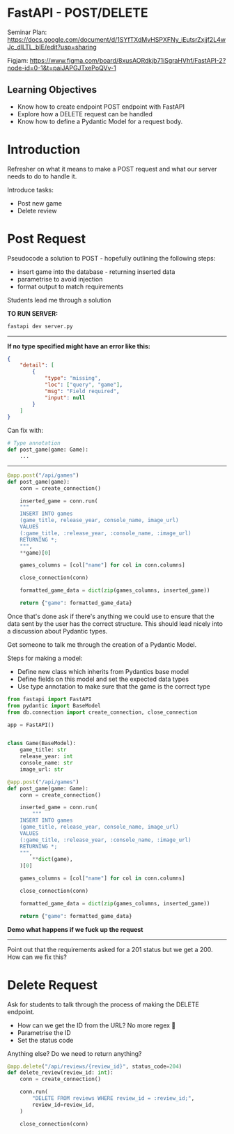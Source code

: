 # FastAPI - POST/DELETE

Seminar Plan: https://docs.google.com/document/d/1SYfTXdMvHSPXFNy_iEutsrZxjjf2L4wJc_dlLTL_bIE/edit?usp=sharing

Figjam: https://www.figma.com/board/8xusAORdkjb71iSgraHVhf/FastAPI-2?node-id=0-1&t=paiJAPGJTxePoQVv-1

## Learning Objectives

- Know how to create endpoint POST endpoint with FastAPI
- Explore how a DELETE request can be handled
- Know how to define a Pydantic Model for a request body.

# Introduction

Refresher on what it means to make a POST request and what our server needs to do to handle it.

Introduce tasks:

- Post new game
- Delete review

# Post Request

Pseudocode a solution to POST - hopefully outlining the following steps:

- insert game into the database - returning inserted data
- parametrise to avoid injection
- format output to match requirements

Students lead me through a solution

**TO RUN SERVER:**

```sh
fastapi dev server.py
```

---

**If no type specified might have an error like this:**

```json
{
	"detail": [
		{
			"type": "missing",
			"loc": ["query", "game"],
			"msg": "Field required",
			"input": null
		}
	]
}
```

Can fix with:

```py
# Type annotation
def post_game(game: Game):
    ...
```

---

```py
@app.post("/api/games")
def post_game(game):
    conn = create_connection()

    inserted_game = conn.run(
    """
    INSERT INTO games
    (game_title, release_year, console_name, image_url)
    VALUES
    (:game_title, :release_year, :console_name, :image_url)
    RETURNING *;
    """,
    **game)[0]

    games_columns = [col["name"] for col in conn.columns]

    close_connection(conn)

    formatted_game_data = dict(zip(games_columns, inserted_game))

    return {"game": formatted_game_data}
```

Once that's done ask if there's anything we could use to ensure that the data sent by the user has the correct structure. This should lead nicely into a discussion about Pydantic types.

Get someone to talk me through the creation of a Pydantic Model.

Steps for making a model:

- Define new class which inherits from Pydantics base model
- Define fields on this model and set the expected data types
- Use type annotation to make sure that the game is the correct type

```py
from fastapi import FastAPI
from pydantic import BaseModel
from db.connection import create_connection, close_connection

app = FastAPI()


class Game(BaseModel):
    game_title: str
    release_year: int
    console_name: str
    image_url: str

@app.post("/api/games")
def post_game(game: Game):
    conn = create_connection()

    inserted_game = conn.run(
        """
    INSERT INTO games
    (game_title, release_year, console_name, image_url)
    VALUES
    (:game_title, :release_year, :console_name, :image_url)
    RETURNING *;
    """,
        **dict(game),
    )[0]

    games_columns = [col["name"] for col in conn.columns]

    close_connection(conn)

    formatted_game_data = dict(zip(games_columns, inserted_game))

    return {"game": formatted_game_data}
```

**Demo what happens if we fuck up the request**

---

Point out that the requirements asked for a 201 status but we get a 200. How can we fix this?

# Delete Request

Ask for students to talk through the process of making the DELETE endpoint.

- How can we get the ID from the URL? No more regex 🎉
- Parametrise the ID
- Set the status code

Anything else? Do we need to return anything?

```py
@app.delete("/api/reviews/{review_id}", status_code=204)
def delete_review(review_id: int):
    conn = create_connection()

    conn.run(
        "DELETE FROM reviews WHERE review_id = :review_id;",
        review_id=review_id,
    )

    close_connection(conn)
```
